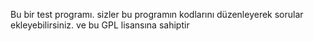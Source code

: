 Bu bir test programı. sizler bu
programın kodlarını düzenleyerek sorular
ekleyebilirsiniz. ve bu GPL lisansına sahiptir

